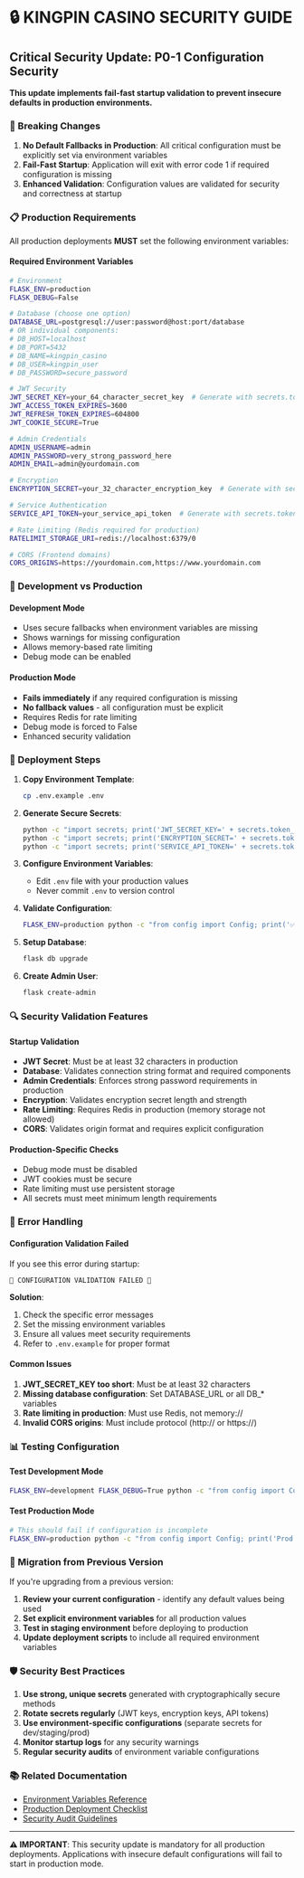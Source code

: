 # 🔒 KINGPIN CASINO SECURITY GUIDE

## Critical Security Update: P0-1 Configuration Security

**This update implements fail-fast startup validation to prevent insecure defaults in production environments.**

### 🚨 Breaking Changes

1. **No Default Fallbacks in Production**: All critical configuration must be explicitly set via environment variables
2. **Fail-Fast Startup**: Application will exit with error code 1 if required configuration is missing
3. **Enhanced Validation**: Configuration values are validated for security and correctness at startup

### 📋 Production Requirements

All production deployments **MUST** set the following environment variables:

#### Required Environment Variables

```bash
# Environment
FLASK_ENV=production
FLASK_DEBUG=False

# Database (choose one option)
DATABASE_URL=postgresql://user:password@host:port/database
# OR individual components:
# DB_HOST=localhost
# DB_PORT=5432
# DB_NAME=kingpin_casino
# DB_USER=kingpin_user
# DB_PASSWORD=secure_password

# JWT Security
JWT_SECRET_KEY=your_64_character_secret_key  # Generate with secrets.token_urlsafe(64)
JWT_ACCESS_TOKEN_EXPIRES=3600
JWT_REFRESH_TOKEN_EXPIRES=604800
JWT_COOKIE_SECURE=True

# Admin Credentials
ADMIN_USERNAME=admin
ADMIN_PASSWORD=very_strong_password_here
ADMIN_EMAIL=admin@yourdomain.com

# Encryption
ENCRYPTION_SECRET=your_32_character_encryption_key  # Generate with secrets.token_urlsafe(32)

# Service Authentication
SERVICE_API_TOKEN=your_service_api_token  # Generate with secrets.token_urlsafe(32)

# Rate Limiting (Redis required for production)
RATELIMIT_STORAGE_URI=redis://localhost:6379/0

# CORS (Frontend domains)
CORS_ORIGINS=https://yourdomain.com,https://www.yourdomain.com
```

### 🔧 Development vs Production

#### Development Mode
- Uses secure fallbacks when environment variables are missing
- Shows warnings for missing configuration
- Allows memory-based rate limiting
- Debug mode can be enabled

#### Production Mode
- **Fails immediately** if any required configuration is missing
- **No fallback values** - all configuration must be explicit
- Requires Redis for rate limiting
- Debug mode is forced to False
- Enhanced security validation

### 🚀 Deployment Steps

1. **Copy Environment Template**:
   ```bash
   cp .env.example .env
   ```

2. **Generate Secure Secrets**:
   ```bash
   python -c "import secrets; print('JWT_SECRET_KEY=' + secrets.token_urlsafe(64))"
   python -c "import secrets; print('ENCRYPTION_SECRET=' + secrets.token_urlsafe(32))"
   python -c "import secrets; print('SERVICE_API_TOKEN=' + secrets.token_urlsafe(32))"
   ```

3. **Configure Environment Variables**:
   - Edit `.env` file with your production values
   - Never commit `.env` to version control

4. **Validate Configuration**:
   ```bash
   FLASK_ENV=production python -c "from config import Config; print('✅ Configuration valid')"
   ```

5. **Setup Database**:
   ```bash
   flask db upgrade
   ```

6. **Create Admin User**:
   ```bash
   flask create-admin
   ```

### 🔍 Security Validation Features

#### Startup Validation
- **JWT Secret**: Must be at least 32 characters in production
- **Database**: Validates connection string format and required components
- **Admin Credentials**: Enforces strong password requirements in production
- **Encryption**: Validates encryption secret length and strength
- **Rate Limiting**: Requires Redis in production (memory storage not allowed)
- **CORS**: Validates origin format and requires explicit configuration

#### Production-Specific Checks
- Debug mode must be disabled
- JWT cookies must be secure
- Rate limiting must use persistent storage
- All secrets must meet minimum length requirements

### 🚨 Error Handling

#### Configuration Validation Failed
If you see this error during startup:
```
🚨 CONFIGURATION VALIDATION FAILED 🚨
```

**Solution**:
1. Check the specific error messages
2. Set the missing environment variables
3. Ensure all values meet security requirements
4. Refer to `.env.example` for proper format

#### Common Issues

1. **JWT_SECRET_KEY too short**: Must be at least 32 characters
2. **Missing database configuration**: Set DATABASE_URL or all DB_* variables
3. **Rate limiting in production**: Must use Redis, not memory://
4. **Invalid CORS origins**: Must include protocol (http:// or https://)

### 📊 Testing Configuration

#### Test Development Mode
```bash
FLASK_ENV=development FLASK_DEBUG=True python -c "from config import Config; print('Dev mode OK')"
```

#### Test Production Mode
```bash
# This should fail if configuration is incomplete
FLASK_ENV=production python -c "from config import Config; print('Prod mode OK')"
```

### 🔄 Migration from Previous Version

If you're upgrading from a previous version:

1. **Review your current configuration** - identify any default values being used
2. **Set explicit environment variables** for all production values
3. **Test in staging environment** before deploying to production
4. **Update deployment scripts** to include all required environment variables

### 🛡️ Security Best Practices

1. **Use strong, unique secrets** generated with cryptographically secure methods
2. **Rotate secrets regularly** (JWT keys, encryption keys, API tokens)
3. **Use environment-specific configurations** (separate secrets for dev/staging/prod)
4. **Monitor startup logs** for any security warnings
5. **Regular security audits** of environment variable configurations

### 📚 Related Documentation

- [Environment Variables Reference](.env.example)
- [Production Deployment Checklist](docs/deployment.md)
- [Security Audit Guidelines](docs/security-audit.md)

---

**⚠️ IMPORTANT**: This security update is mandatory for all production deployments. Applications with insecure default configurations will fail to start in production mode.

